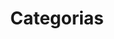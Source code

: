 ---
layout: cloudcategory
title: Categorias
permalink: /categorias
include_collection: posts
excerpt: Categorias na BartoInfo
show_breadcrumb   : true
breadcrumb_list :
  - label: Home
    url: /
  - label: Blog
    url: /blog/
---